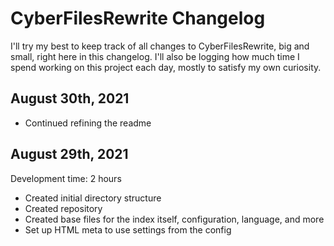 
# CyberFilesRewrite Changelog
I'll try my best to keep track of all changes to CyberFilesRewrite, big and small, right here in this changelog. I'll also be logging how much time I spend working on this project each day, mostly to satisfy my own curiosity.

## August 30th, 2021
* Continued refining the readme

## August 29th, 2021
Development time: 2 hours
* Created initial directory structure
* Created repository
* Created base files for the index itself, configuration, language, and more
* Set up HTML meta to use settings from the config